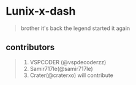 # Lunix-x-dash 
> brother it's back the legend started it again 

## contributors
> 1. VSPCODER (@vspdecoderzz)
> 2. Samir717le(@samir717le)
> 3. Crater(@craterxo) will contribute
